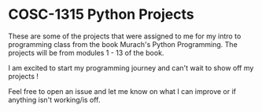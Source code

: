 # COSC-1315 Python Projects 

These are some of the projects that were assigned to me for my intro to programming class from the book Murach's Python Programming. The projects will be from modules 1 - 13 of the book. 

I am excited to start my programming journey and can't wait to show off my projects !

Feel free to open an issue and let me know on what I can improve or if anything isn't working/is off. 